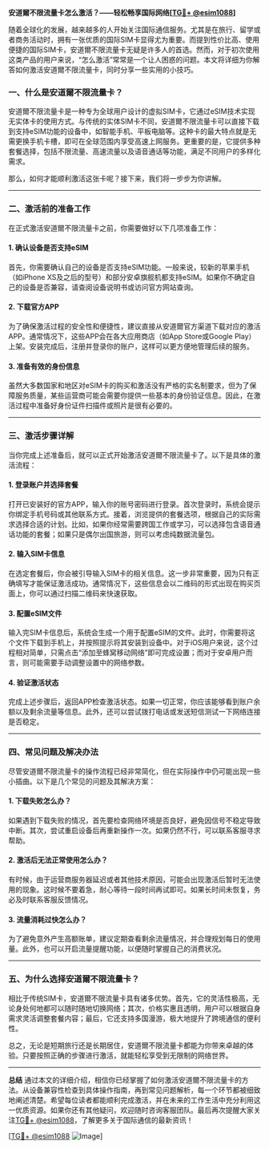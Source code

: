 **安道爾不限流量卡怎么激活？——轻松畅享国际网络[[TG💪+ @esim1088](https://t.me/s/esim1088)]**

随着全球化的发展，越来越多的人开始关注国际通信服务。尤其是在旅行、留学或者商务活动时，拥有一张优质的国际SIM卡显得尤为重要。而提到性价比高、使用便捷的国际SIM卡，安道爾不限流量卡无疑是许多人的首选。然而，对于初次使用这类产品的用户来说，“怎么激活”常常是一个让人困惑的问题。本文将详细为你解答如何激活安道爾不限流量卡，同时分享一些实用的小技巧。

### 一、什么是安道爾不限流量卡？

安道爾不限流量卡是一种专为全球用户设计的虚拟SIM卡，它通过eSIM技术实现无实体卡的使用方式。与传统的实体SIM卡不同，安道爾不限流量卡可以直接下载到支持eSIM功能的设备中，如智能手机、平板电脑等。这种卡的最大特点就是无需更换手机卡槽，即可在全球范围内享受高速上网服务。更重要的是，它提供多种套餐选择，包括不限流量、高速流量以及语音通话等功能，满足不同用户的多样化需求。

那么，如何才能顺利激活这张卡呢？接下来，我们将一步步为你讲解。

---

### 二、激活前的准备工作

在正式激活安道爾不限流量卡之前，你需要做好以下几项准备工作：

#### 1. 确认设备是否支持eSIM
首先，你需要确认自己的设备是否支持eSIM功能。一般来说，较新的苹果手机（如iPhone XS及之后的型号）和部分安卓旗舰机都支持eSIM。如果你不确定自己的设备是否兼容，请查阅设备说明书或访问官方网站查询。

#### 2. 下载官方APP
为了确保激活过程的安全性和便捷性，建议直接从安道爾官方渠道下载对应的激活APP。通常情况下，这些APP会在各大应用商店（如App Store或Google Play）上架。安装完成后，注册并登录你的账户，这样可以更方便地管理后续的服务。

#### 3. 准备有效的身份信息
虽然大多数国家和地区对eSIM卡的购买和激活没有严格的实名制要求，但为了保障服务质量，某些运营商可能会需要你提供一些基本的身份验证信息。因此，在激活过程中准备好身份证件扫描件或照片是很有必要的。

---

### 三、激活步骤详解

当你完成上述准备后，就可以正式开始激活安道爾不限流量卡了。以下是具体的激活流程：

#### 1. 登录账户并选择套餐
打开已安装好的官方APP，输入你的账号密码进行登录。首次登录时，系统会提示你绑定手机号码或其他联系方式。接着，浏览提供的套餐选项，根据自己的实际需求选择合适的计划。比如，如果你经常需要跨国工作或学习，可以选择包含语音通话功能的套餐；如果只是偶尔出国旅游，则可以考虑纯数据流量包。

#### 2. 输入SIM卡信息
在选定套餐后，你会被引导输入SIM卡的相关信息。这一步非常重要，因为只有正确填写才能保证激活成功。通常情况下，这些信息会以二维码的形式出现在购买页面上，你可以通过扫描二维码来快速获取。

#### 3. 配置eSIM文件
输入完SIM卡信息后，系统会生成一个用于配置eSIM的文件。此时，你需要将这个文件下载到手机上，并按照提示将其安装到设备中。对于iOS用户来说，这个过程相对简单，只需点击“添加至蜂窝移动网络”即可完成设置；而对于安卓用户而言，则可能需要手动调整设置中的网络参数。

#### 4. 验证激活状态
完成上述步骤后，返回APP检查激活状态。如果一切正常，你应该能够看到账户余额以及剩余流量等信息。此外，还可以尝试拨打电话或发送短信测试一下网络连接是否稳定。

---

### 四、常见问题及解决办法

尽管安道爾不限流量卡的操作流程已经非常简化，但在实际操作中仍可能出现一些小插曲。以下是几个常见的问题及其解决方案：

#### 1. 下载失败怎么办？
如果遇到下载失败的情况，首先要检查网络环境是否良好，避免因信号不稳定导致中断。其次，尝试重启设备后再重新操作一次。如果仍然不行，可以联系客服寻求帮助。

#### 2. 激活后无法正常使用怎么办？
有时候，由于运营商服务器延迟或者其他技术原因，可能会出现激活后暂时无法使用的现象。这时候不要着急，耐心等待一段时间再试即可。如果长时间未恢复，务必及时联系客服反馈情况。

#### 3. 流量消耗过快怎么办？
为了避免意外产生高额账单，建议定期查看剩余流量情况，并合理规划每日的使用量。此外，也可以开启流量提醒功能，以便随时掌握自己的消费状况。

---

### 五、为什么选择安道爾不限流量卡？

相比于传统SIM卡，安道爾不限流量卡具有诸多优势。首先，它的灵活性极高，无论身处何地都可以随时随地切换网络；其次，价格实惠且透明，用户可以根据自身需求灵活调整套餐内容；最后，它还支持多国漫游，极大地提升了跨境通信的便利性。

总之，无论是短期旅行还是长期居住，安道爾不限流量卡都能为你带来卓越的体验。只要按照正确的步骤进行激活，就能轻松享受到无限制的网络世界。

---

**总结**
通过本文的详细介绍，相信你已经掌握了如何激活安道爾不限流量卡的方法。从设备兼容性检查到具体操作指南，再到常见问题解析，每一个环节都被细致地阐述清楚。希望每位读者都能顺利完成激活，并在未来的工作生活中充分利用这一优质资源。如果你还有其他疑问，欢迎随时咨询客服团队。最后再次提醒大家关注[TG💪+ @esim1088](https://t.me/s/esim1088)，了解更多关于国际通信的最新资讯！

[[TG💪+ @esim1088](https://t.me/s/esim1088) ![Image](https://i.postimg.cc/4NQfJmqS/Snipaste-2025-05-13-00-14-12.png)]